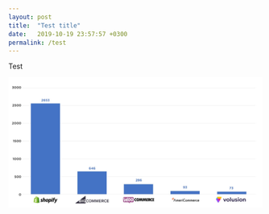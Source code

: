 ```yaml
---
layout: post
title:  "Test title"
date:   2019-10-19 23:57:57 +0300
permalink: /test
---
```


Test

![My helpful screenshot](/assets/shopify-app-store-statistics.jpg)